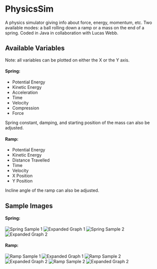 # PhysicsSim
A physics simulator giving info about force, energy, momentum, etc. Two available modes: a ball rolling down a ramp or a mass on the end of a spring. Coded in Java in collaboration with Lucas Webb.

## Available Variables
Note: all variables can be plotted on either the X or the Y axis.

#### Spring:
- Potential Energy
- Kinetic Energy
- Acceleration
- Time
- Velocity
- Compression
- Force

Spring constant, damping, and starting position of the mass can also be adjusted.

#### Ramp:
- Potential Energy
- Kinetic Energy
- Distance Travelled
- Time
- Velocity
- X Position
- Y Position

Incline angle of the ramp can also be adjusted.

## Sample Images

#### Spring:
![Spring Sample 1](https://i.imgur.com/wsyK0Ur.png) ![Expanded Graph 1](https://i.imgur.com/FD0J68X.png)
![Spring Sample 2](https://i.imgur.com/T073m6kr.png) ![Expanded Graph 2](https://i.imgur.com/4cpqQKV.png)

#### Ramp:
![Ramp Sample 1](https://i.imgur.com/iXsQiRA.png) ![Expanded Graph 1](https://i.imgur.com/Ut3ZsPY.png)
![Ramp Sample 2](https://i.imgur.com/XcyqEWO.png) ![Expanded Graph 2](https://i.imgur.com/4mELWja.png)
![Ramp Sample 2](https://i.imgur.com/Wzo3gKJ.png) ![Expanded Graph 2](https://i.imgur.com/a0VIhT8.png)
